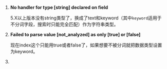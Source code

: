 1. **No handler for type [string] declared on field**

   5.X以上版本没有string类型了，换成了text和keyword（其中`keyword`适用于不分词字段，搜索时只能完全匹配）作为字符串类型。

2. **Failed to parse value [not_analyzed] as only [true] or [false]**

   现在index这个只能用true或者false了，如果想要不被分词就把数据类型设置为keyword。

3. 